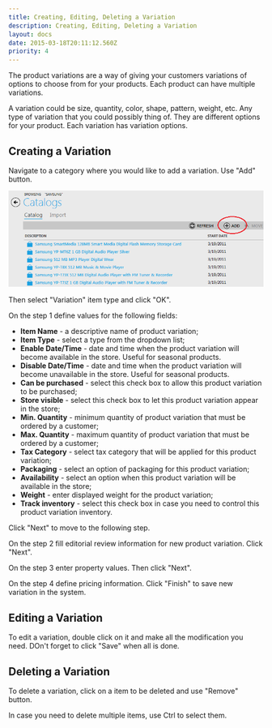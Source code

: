 ```yaml
---
title: Creating, Editing, Deleting a Variation
description: Creating, Editing, Deleting a Variation
layout: docs
date: 2015-03-18T20:11:12.560Z
priority: 4
---
```

The product variations are a way of giving your customers variations of options to choose from for your products. Each product can have multiple variations.

A variation could be size, quantity, color, shape, pattern, weight, etc. Any type of variation that you could possibly thing of. They are different options for your product. Each variation has variation options.

## Creating a Variation

Navigate to a category where you would like to add a variation. Use "Add" button.

<img src="../../../../assets/images/docs/033-add-variation.PNG" />

Then select "Variation" item type and click "OK".

On the step 1 define values for the following fields:

* **Item Name** - a descriptive name of product variation;
* **Item Type** - select a type from the dropdown list;
* **Enable Date/Time** - date and time when the product variation will become available in the store. Useful for seasonal products.
* **Disable Date/Time** - date and time when the product variation will become unavailable in the store. Useful for seasonal products.
* **Can be purchased** - select this check box to allow this product variation to be purchased;
* **Store visible** - select this check box to let this product variation appear in the store;
* **Min. Quantity** - minimum quantity of product variation that must be ordered by a customer;
* **Max. Quantity** - maximum quantity of product variation that must be ordered by a customer;
* **Tax Category** - select tax category that will be applied for this product variation;
* **Packaging** - select an option of packaging for this product variation;
* **Availability** - select an option when this product variation will be available in the store;
* **Weight** - enter displayed weight for the product variation;
* **Track inventory** - select this check box in case you need to control this product variation inventory.

Click "Next" to move to the following step.

On the step 2 fill editorial review information for new product variation. Click "Next".

On the step 3 enter property values. Then click "Next".

On the step 4 define pricing information. Click "Finish" to save new variation in the system.

## Editing a Variation

To edit a variation, double click on it and make all the modification you need. DOn't forget to click "Save" when all is done.

## Deleting a Variation

To delete a variation, click on a item to be deleted and use "Remove" button.

In case you need to delete multiple items, use Ctrl to select them.